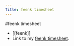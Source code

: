 ---Title: feenk timesheet---#feenk timesheet- [[feenk]]- Link to my [feenk timesheet](https://docs.google.com/spreadsheets/d/1BrBkKMpCNtpymOxG8KmncnCazBl4er0-DEotIEq5ZyU/edit?usp=sharing).